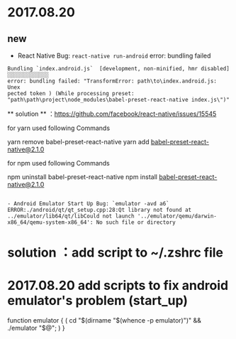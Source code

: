 
# 2017.08.20

## new

- React Native Bug: `react-native run-android` error: bundling failed

```
Bundling `index.android.js`  [development, non-minified, hmr disabled]  ░░░░░░░░░░░░░
error: bundling failed: "TransformError: path\to\index.android.js: Unex
pected token ) (While processing preset: "path\path\project\node_modules\babel-preset-react-native index.js\")"
```
** solution ** ：https://github.com/facebook/react-native/issues/15545

for yarn used following Commands

yarn remove babel-preset-react-native
yarn add babel-preset-react-native@2.1.0

for npm used following Commands

npm uninstall babel-preset-react-native
npm install babel-preset-react-native@2.1.0
```

- Android Emulator Start Up Bug: `emulator -avd a6` ERROR:./android/qt/qt_setup.cpp:28:Qt library not found at ../emulator/lib64/qt/libCould not launch '../emulator/qemu/darwin-x86_64/qemu-system-x86_64': No such file or directory

```
# solution ：add script to ~/.zshrc file
# 2017.08.20 add scripts to fix android emulator's problem (start_up)
function emulator { ( cd "$(dirname "$(whence -p emulator)")" && ./emulator "$@"; ) }
```
